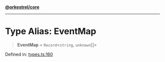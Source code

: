[**@orkestrel/core**](../index.md)

***

# Type Alias: EventMap

> **EventMap** = `Record`\<`string`, `unknown`[]\>

Defined in: [types.ts:160](https://github.com/orkestrel/core/blob/ccb170966790f428093f11a71a5646a6e842dbf9/src/types.ts#L160)

